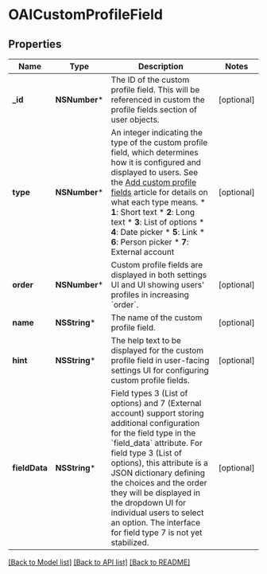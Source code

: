 # OAICustomProfileField

## Properties
Name | Type | Description | Notes
------------ | ------------- | ------------- | -------------
**_id** | **NSNumber*** | The ID of the custom profile field.  This will be referenced in custom the profile fields section of user objects.  | [optional] 
**type** | **NSNumber*** | An integer indicating the type of the custom profile field, which determines how it is configured and displayed to users.  See the [Add custom profile fields](/help/add-custom-profile-fields) article for details on what each type means.  * **1**: Short text * **2**: Long text * **3**: List of options * **4**: Date picker * **5**: Link * **6**: Person picker * **7**: External account  | [optional] 
**order** | **NSNumber*** | Custom profile fields are displayed in both settings UI and UI showing users&#39; profiles in increasing &#x60;order&#x60;.  | [optional] 
**name** | **NSString*** | The name of the custom profile field.  | [optional] 
**hint** | **NSString*** | The help text to be displayed for the custom profile field in user-facing settings UI for configuring custom profile fields.  | [optional] 
**fieldData** | **NSString*** | Field types 3 (List of options) and 7 (External account) support storing additional configuration for the field type in the &#x60;field_data&#x60; attribute.  For field type 3 (List of options), this attribute is a JSON dictionary defining the choices and the order they will be displayed in the dropdown UI for individual users to select an option.  The interface for field type 7 is not yet stabilized.  | [optional] 

[[Back to Model list]](../README.md#documentation-for-models) [[Back to API list]](../README.md#documentation-for-api-endpoints) [[Back to README]](../README.md)


